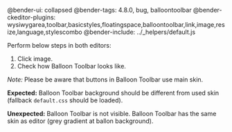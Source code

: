 @bender-ui: collapsed
@bender-tags: 4.8.0, bug, balloontoolbar
@bender-ckeditor-plugins: wysiwygarea,toolbar,basicstyles,floatingspace,balloontoolbar,link,image,resize,language,stylescombo
@bender-include: ../_helpers/default.js

Perform below steps in both editors:
1. Click image.
1. Check how Balloon Toolbar looks like.

_Note:_ Please be aware that buttons in Balloon Toolbar use main skin.

**Expected:** Balloon Toolbar background should be different from used skin (fallback `default.css` should be loaded).

**Unexpected:** Balloon Toolbar is not visible. Balloon Toolbar has the same skin as editor (grey gradient at ballon background).
